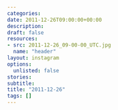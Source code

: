 ```yaml
---
categories:
date: 2011-12-26T09:00:00+00:00
description:
draft: false
resources:
- src: 2011-12-26_09-00-00_UTC.jpg
  name: "header"
layout: instagram
options:
  unlisted: false
stories:
subtitle:
title: "2011-12-26"
tags: []
---
```


 
